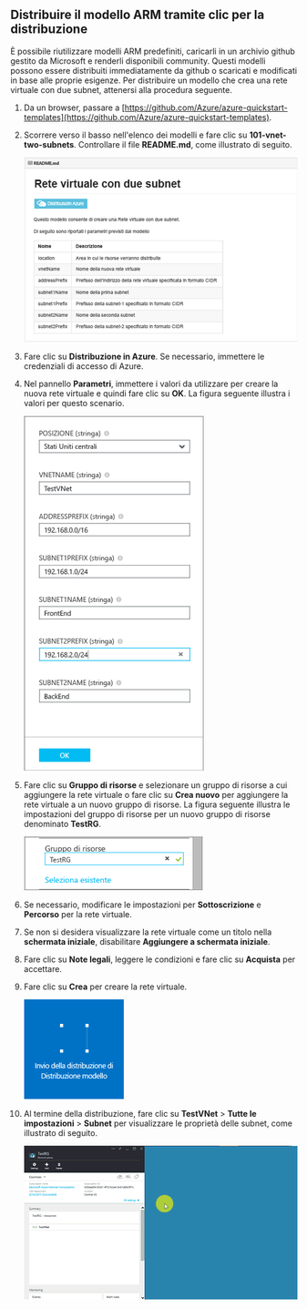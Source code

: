 ## Distribuire il modello ARM tramite clic per la distribuzione
È possibile riutilizzare modelli ARM predefiniti, caricarli in un archivio github gestito da Microsoft e renderli disponibili community. Questi modelli possono essere distribuiti immediatamente da github o scaricati e modificati in base alle proprie esigenze. Per distribuire un modello che crea una rete virtuale con due subnet, attenersi alla procedura seguente.

1. Da un browser, passare a [https://github.com/Azure/azure-quickstart-templates](https://github.com/Azure/azure-quickstart-templates).
2. Scorrere verso il basso nell'elenco dei modelli e fare clic su **101-vnet-two-subnets**. Controllare il file **README.md**, come illustrato di seguito.
   
    ![File READEME.md in github](./media/virtual-networks-create-vnet-arm-template-click-include/figure1.png)
3. Fare clic su **Distribuzione in Azure**. Se necessario, immettere le credenziali di accesso di Azure.
4. Nel pannello **Parametri**, immettere i valori da utilizzare per creare la nuova rete virtuale e quindi fare clic su **OK**. La figura seguente illustra i valori per questo scenario.
   
    ![Parametri del modello ARM](./media/virtual-networks-create-vnet-arm-template-click-include/figure2.png)
5. Fare clic su **Gruppo di risorse** e selezionare un gruppo di risorse a cui aggiungere la rete virtuale o fare clic su **Crea nuovo** per aggiungere la rete virtuale a un nuovo gruppo di risorse. La figura seguente illustra le impostazioni del gruppo di risorse per un nuovo gruppo di risorse denominato **TestRG**.
   
    ![Gruppo di risorse](./media/virtual-networks-create-vnet-arm-template-click-include/figure3.png)
6. Se necessario, modificare le impostazioni per **Sottoscrizione** e **Percorso** per la rete virtuale.
7. Se non si desidera visualizzare la rete virtuale come un titolo nella **schermata iniziale**, disabilitare **Aggiungere a schermata iniziale**.
8. Fare clic su **Note legali**, leggere le condizioni e fare clic su **Acquista** per accettare. 
9. Fare clic su **Crea** per creare la rete virtuale.
   
    ![Invio del riquadro di distribuzione nel portale di anteprima](./media/virtual-networks-create-vnet-arm-template-click-include/figure4.png)
10. Al termine della distribuzione, fare clic su **TestVNet** > **Tutte le impostazioni** > **Subnet** per visualizzare le proprietà delle subnet, come illustrato di seguito.
    
     ![Creare una rete virtuale nel portale di anteprima](./media/virtual-networks-create-vnet-arm-template-click-include/figure5.gif)

<!---HONumber=AcomDC_0323_2016-->